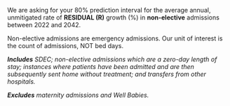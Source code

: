 We are asking for your 80% prediction interval for the average annual, unmitigated rate of **RESIDUAL (R)** growth (%) in **non-elective** admissions between 2022 and 2042.  

Non-elective admissions are emergency admissions. Our unit of interest is the count of admissions, NOT bed days.  

_**Includes** SDEC; non-elective admissions which are a zero-day length of stay; instances where patients have been admitted and are then subsequently sent home without treatment; and transfers from other hospitals._                                        

_**Excludes** maternity admissions and Well Babies._ 